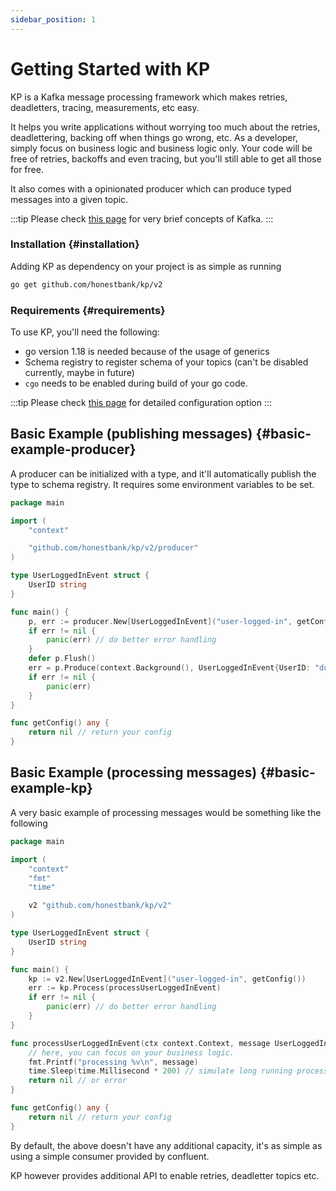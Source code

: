 ```yaml
---
sidebar_position: 1
---
```


# Getting Started with KP
KP is a Kafka message processing framework which makes retries, deadletters, tracing, measurements, etc easy.

It helps you write applications without worrying too much about the retries, deadlettering, backing off when things go wrong, etc. As a developer, simply focus on business logic and business logic only.
Your code will be free of retries, backoffs and even tracing, but you'll still able to get all those for free.

It also comes with a opinionated producer which can produce typed messages into a given topic.

:::tip
Please check [this page](../introduction/concepts.md) for very brief concepts of Kafka.
:::


### Installation {#installation}
Adding KP as dependency on your project is as simple as running

```bash
go get github.com/honestbank/kp/v2
```

### Requirements {#requirements}
To use KP, you'll need the following:
- go version 1.18 is needed because of the usage of generics
- Schema registry to register schema of your topics (can't be disabled currently, maybe in future)
- `cgo` needs to be enabled during build of your go code.

:::tip
Please check [this page](../introduction/configuration.md) for detailed configuration option
:::

## Basic Example (publishing messages) {#basic-example-producer}
A producer can be initialized with a type, and it'll automatically publish the type to schema registry.
It requires some environment variables to be set.

```go
package main

import (
	"context"

	"github.com/honestbank/kp/v2/producer"
)

type UserLoggedInEvent struct {
	UserID string
}

func main() {
	p, err := producer.New[UserLoggedInEvent]("user-logged-in", getConfig())
	if err != nil {
		panic(err) // do better error handling
	}
	defer p.Flush()
	err = p.Produce(context.Background(), UserLoggedInEvent{UserID: "dummy"})
	if err != nil {
		panic(err)
    }
}

func getConfig() any {
    return nil // return your config
}
```

## Basic Example (processing messages) {#basic-example-kp}
A very basic example of processing messages would be something like the following

```go
package main

import (
	"context"
	"fmt"
	"time"

	v2 "github.com/honestbank/kp/v2"
)

type UserLoggedInEvent struct {
	UserID string
}

func main() {
	kp := v2.New[UserLoggedInEvent]("user-logged-in", getConfig())
	err := kp.Process(processUserLoggedInEvent)
	if err != nil {
		panic(err) // do better error handling
	}
}

func processUserLoggedInEvent(ctx context.Context, message UserLoggedInEvent) error {
	// here, you can focus on your business logic.
	fmt.Printf("processing %v\n", message)
	time.Sleep(time.Millisecond * 200) // simulate long running process
	return nil // or error
}

func getConfig() any {
    return nil // return your config
}
```
By default, the above doesn't have any additional capacity, it's as simple as using a simple consumer provided by confluent.

KP however provides additional API to enable retries, deadletter topics etc.
